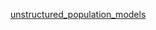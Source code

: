 [unstructured_population_models](htmlpreview.github.io/?https://github.com/kcudding/kcudding.github.io/blob/39691f3e27fd030b4f4c9ad292682f690afcd840/teach/unstructured_pop_models/unstruct_pop_models.html) 
